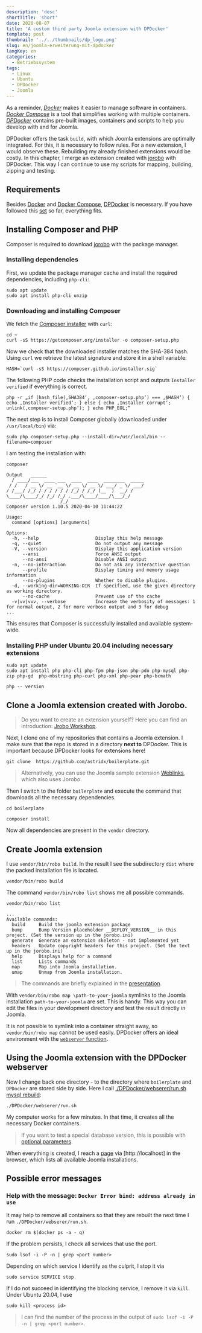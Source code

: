 ```yaml
---
description: 'desc'
shortTitle: 'short'
date: 2020-08-07
title: 'A custom third party Joomla extension with DPDocker'
template: post
thumbnail: '../../thumbnails/dp_logo.png'
slug: en/joomla-erweiterung-mit-dpdocker
langKey: en
categories:
  - Betriebssystem
tags:
  - Linux
  - Ubuntu
  - DPDocker
  - Joomla
---
```


As a reminder, [_Docker_](/ubuntu-dpdocker/) makes it easier to manage software in containers. [_Docker Compose_](/ubuntu-docker-compose-einrichten) is a tool that simplifies working with multiple containers. [_DPDocker_](/ubuntu-dpdocker) contains pre-built images, containers and scripts to help you develop with and for Joomla.

DPDocker offers the task `build`, with which Joomla extensions are optimally integrated. For this, it is necessary to follow rules. For a new extension, I would observe these. Rebuilding my already finished extensions would be costly. In this chapter, I merge an extension created with [jorobo](https://packagist.org/packages/astridx/jorobo) with DPDocker. This way I can continue to use my scripts for mapping, building, zipping and testing.

## Requirements

Besides [Docker](/ubuntu-docker-setup) and [Docker Compose](/ubuntu-docker-compose-setup), [DPDocker](https://github.com/Digital-Peak/DPDocker.git) is necessary. If you have followed this [set](my-ubuntu-computer-themes/) so far, everything fits.

## Installing Composer and PHP

Composer is required to download [jorobo](https://packagist.org/packages/astridx/jorobo) with the package manager.

### Installing dependencies

First, we update the package manager cache and install the required dependencies, including `php-cli`:

```
sudo apt update
sudo apt install php-cli unzip
```

### Downloading and installing Composer

We fetch the [Composer installer](https://getcomposer.org/installer) with `curl`:

```
cd ~
curl -sS https://getcomposer.org/installer -o composer-setup.php

```

Now we check that the downloaded installer matches the SHA-384 hash. Using `curl` we retrieve the latest signature and store it in a shell variable:

```
HASH=`curl -sS https://composer.github.io/installer.sig`

```

The following PHP code checks the installation script and outputs `Installer verified` if everything is correct.

```
php -r „if (hash_file(‚SHA384‘, ‚composer-setup.php‘) === ‚$HASH‘) { echo ‚Installer verified‘; } else { echo ‚Installer corrupt‘; unlink(‚composer-setup.php‘); } echo PHP_EOL;“

```

The next step is to install Composer globally (downloaded under `/usr/local/bin`) via:

```
sudo php composer-setup.php --install-dir=/usr/local/bin --filename=composer

```

I am testing the installation with:

```
composer

```

```
Output   ______
  / ____/___  ____ ___  ____  ____  ________  _____
 / /   / __ \/ __ `__ \/ __ \/ __ \/ ___/ _ \/ ___/
/ /___/ /_/ / / / / / / /_/ / /_/ (__  )  __/ /
\____/\____/_/ /_/ /_/ .___/\____/____/\___/_/
                    /_/
Composer version 1.10.5 2020-04-10 11:44:22

Usage:
  command [options] [arguments]

Options:
  -h, --help                     Display this help message
  -q, --quiet                    Do not output any message
  -V, --version                  Display this application version
      --ansi                     Force ANSI output
      --no-ansi                  Disable ANSI output
  -n, --no-interaction           Do not ask any interactive question
      --profile                  Display timing and memory usage information
      --no-plugins               Whether to disable plugins.
  -d, --working-dir=WORKING-DIR  If specified, use the given directory as working directory.
      --no-cache                 Prevent use of the cache
  -v|vv|vvv, --verbose           Increase the verbosity of messages: 1 for normal output, 2 for more verbose output and 3 for debug
...

```

This ensures that Composer is successfully installed and available system-wide.

### Installing PHP under Ubuntu 20.04 including necessary extensions

```
sudo apt update
sudo apt install php php-cli php-fpm php-json php-pdo php-mysql php-zip php-gd  php-mbstring php-curl php-xml php-pear php-bcmath
```

```
php -- version
```

## Clone a Joomla extension created with Jorobo.

> Do you want to create an extension yourself? Here you can find an introduction: [Jrobo Workshop](https://astridx.github.io/9997_jorobo/presentation/index.html#/).

Next, I clone one of my repositories that contains a Joomla extension. I make sure that the repo is stored in a directory **next to** DPDocker. This is important because DPDocker looks for extensions here!

```
git clone  https://github.com/astridx/boilerplate.git
```

> Alternatively, you can use the Joomla sample extension [Weblinks](https://github.com/joomla-extensions/weblinks), which also uses Jorobo.

Then I switch to the folder `boilerplate` and execute the command that downloads all the necessary dependencies.

```
cd boilerplate

composer install
```

Now all dependencies are present in the `vendor` directory.

## Create Joomla extension

I use `vendor/bin/robo build`. In the result I see the subdirectory `dist` where the packed installation file is located.

```
vendor/bin/robo build
```

The command `vendor/bin/robo list` shows me all possible commands.

```
vendor/bin/robo list

...
Available commands:
  build     Build the joomla extension package
  bump      Bump Version placeholder __DEPLOY_VERSION__ in this project. (Set the version up in the jorobo.ini)
  generate  Generate an extension skeleton - not implemented yet
  headers   Update copyright headers for this project. (Set the text up in the jorobo.ini)
  help      Displays help for a command
  list      Lists commands
  map       Map into Joomla installation.
  umap      Unmap from Joomla installation.
```

> The commands are briefly explained in the [presentation](https://astridx.github.io/9997_jorobo/presentation/index.html#/).

With `vendor/bin/robo map \path-to-your-joomla` symlinks to the Joomla installation `path-to-your-joomla` are set. This is handy. This way you can edit the files in your development directory and test the result directly in Joomla.

It is not possible to symlink into a container straight away, so `vendor/bin/robo map` cannot be used easily. DPDocker offers an ideal environment with the [`webserver` function](https://github.com/Digital-Peak/DPDocker/tree/master/webserver#webserver-task).

## Using the Joomla extension with the DPDocker webserver

Now I change back one directory - to the directory where `boilerplate` and `DPDocker` are stored side by side. Here I call [./DPDocker/webserer/run.sh mysql rebuild](https://github.com/Digital-Peak/DPDocker/tree/master/webserver#execute):

```
./DPDocker/webserer/run.sh
```

My computer works for a few minutes. In that time, it creates all the necessary Docker containers.

> If you want to test a special database version, this is possible with [optional parameters](https://github.com/Digital-Peak/DPDocker/tree/master/webserver#execute).

When everything is created, I reach a [page](https://github.com/Digital-Peak/DPDocker/blob/main/webserver/scripts/index.php) via [http://localhost] in the browser, which lists all available Joomla installations.

## Possible error messages

### Help with the message: `Docker Error bind: address already in use`

It may help to remove all containers so that they are rebuilt the next time I run `./DPDocker/webserer/run.sh`.

```
docker rm $(docker ps -a - q)
```

If the problem persists, I check all services that use the port.

```
sudo lsof -i -P -n | grep <port number>
```

Depending on which service I identify as the culprit, I stop it via

```
sudo service SERVICE stop
```

If I do not succeed in identifying the blocking service, I remove it via `kill`. Under Ubuntu 20.04, I use

```
sudo kill <process id>
```

> I can find the number of the process in the output of `sudo lsof -i -P -n | grep <port number>`.
